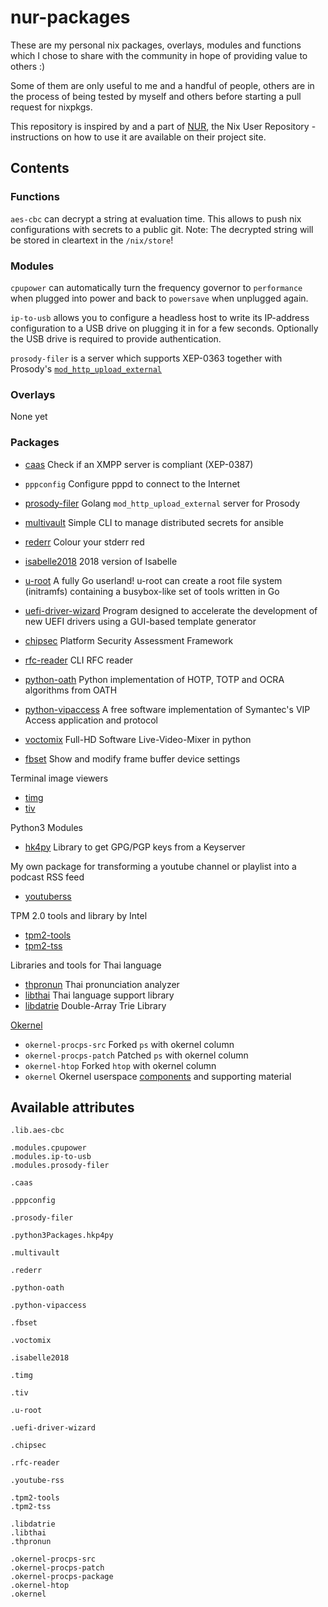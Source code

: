 # nur-packages

These are my personal nix packages, overlays, modules and functions which I chose to share with the community in hope of providing value to others :)

Some of them are only useful to me and a handful of people, others are in the process of being tested by myself and others before starting a pull request for nixpkgs.

This repository is inspired by and a part of [NUR](https://github.com/nix-community/NUR), the Nix User Repository - instructions on how to use it are available on their project site.

## Contents

### Functions
`aes-cbc` can decrypt a string at evaluation time. This allows to push nix configurations with secrets to a public git. Note: The decrypted string will be stored in cleartext in the `/nix/store`!

### Modules
`cpupower` can automatically turn the frequency governor to `performance` when plugged into power and back to `powersave` when unplugged again.

`ip-to-usb` allows you to configure a headless host to write its IP-address configuration to a USB drive on plugging it in for a few seconds.
Optionally the USB drive is required to provide authentication.

`prosody-filer` is a server which supports XEP-0363 together with Prosody's [`mod_http_upload_external`](https://modules.prosody.im/mod_http_upload_external.html)

### Overlays
None yet

### Packages
- [caas](https://github.com/iNPUTmice/caas) Check if an XMPP server is compliant (XEP-0387)
- `pppconfig` Configure pppd to connect to the Internet
- [prosody-filer](https://github.com/ThomasLeister/prosody-filer) Golang `mod_http_upload_external` server for Prosody
- [multivault](https://github.com/Selfnet/multivault) Simple CLI to manage distributed secrets for ansible
- [rederr](https://github.com/poettering/rederr) Colour your stderr red
- [isabelle2018](https://isabelle.in.tum.de/) 2018 version of Isabelle
- [u-root](https://github.com/u-root/u-root) A fully Go userland! u-root can create a root file system (initramfs) containing a busybox-like set of tools written in Go
- [uefi-driver-wizard](https://github.com/tianocore/tianocore.github.io/wiki/UEFI-Driver-Wizard) Program designed to accelerate the development of new UEFI drivers using a GUI-based template generator
- [chipsec](https://github.com/chipsec/chipsec) Platform Security Assessment Framework
- [rfc-reader](https://github.com/monsieurh/rfc_reader) CLI RFC reader

- [python-oath](https://github.com/bdauvergne/python-oath) Python implementation of HOTP, TOTP and OCRA algorithms from OATH
- [python-vipaccess](https://github.com/dlenski/python-vipaccess) A free software implementation of Symantec's VIP Access application and protocol

- [voctomix](https://github.com/voc/voctomix) Full-HD Software Live-Video-Mixer in python
- [fbset](http://users.telenet.be/geertu/Linux/fbdev) Show and modify frame buffer device settings

Terminal image viewers
- [timg](https://github.com/hzeller/timg/)
- [tiv](https://github.com/stefanhaustein/TerminalImageViewer/releases)

Python3 Modules
- [hk4py](https://github.com/Selfnet/hkp4py) Library to get GPG/PGP keys from a Keyserver

My own package for transforming a youtube channel or playlist into a podcast RSS feed
- [youtuberss](https://github.com/JohnAZoidberg/youtuberss)

TPM 2.0 tools and library by Intel
- [tpm2-tools](https://github.com/tpm2-software/tpm2-tools)
- [tpm2-tss](https://github.com/tpm2-software/tpm2-tss)

Libraries and tools for Thai language
- [thpronun](https://github.com/tlwg/thpronun) Thai pronunciation analyzer
- [libthai](https://github.com/tlwg/libthai) Thai language support library
- [libdatrie](https://github.com/tlwg/libdatrie) Double-Array Trie Library

[Okernel](https://github.com/linux-okernel/linux-okernel)
- `okernel-procps-src` Forked `ps` with okernel column
- `okernel-procps-patch` Patched `ps` with okernel column
- `okernel-htop` Forked `htop` with okernel column
- `okernel` Okernel userspace [components](https://github.com/linux-okernel/linux-okernel-components) and supporting material

## Available attributes
```
.lib.aes-cbc

.modules.cpupower
.modules.ip-to-usb
.modules.prosody-filer

.caas

.pppconfig

.prosody-filer

.python3Packages.hkp4py

.multivault

.rederr

.python-oath

.python-vipaccess

.fbset

.voctomix

.isabelle2018

.timg

.tiv

.u-root

.uefi-driver-wizard

.chipsec

.rfc-reader

.youtube-rss

.tpm2-tools
.tpm2-tss

.libdatrie
.libthai
.thpronun

.okernel-procps-src
.okernel-procps-patch
.okernel-procps-package
.okernel-htop
.okernel
```
